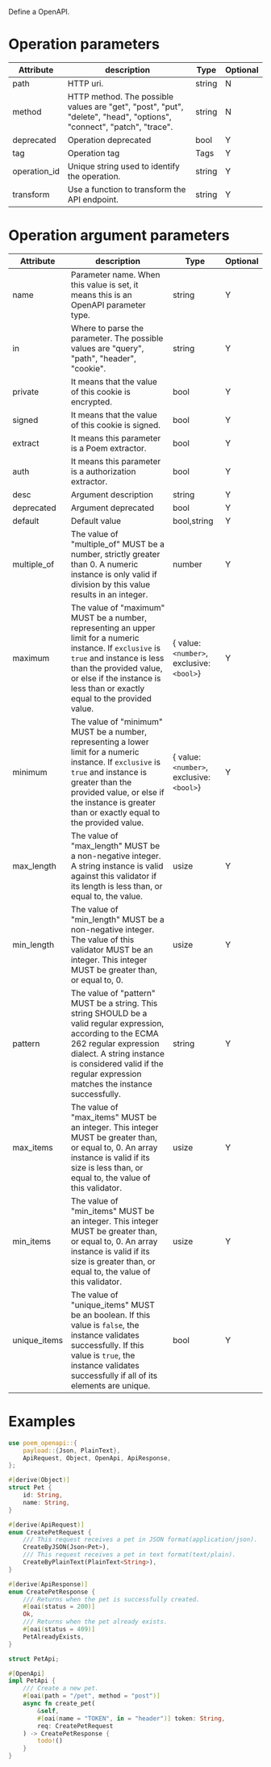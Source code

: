 Define a OpenAPI.

# Operation parameters

| Attribute     | description               | Type     | Optional |
|---------------|---------------------------|----------|----------|
| path          | HTTP uri.                 | string   | N        |
| method        | HTTP method. The possible values are "get", "post", "put", "delete", "head", "options", "connect", "patch", "trace". | string   | N        |
| deprecated    | Operation deprecated      | bool     | Y        |
| tag           | Operation tag             | Tags     | Y        |
| operation_id  | Unique string used to identify the operation. | string | Y |
| transform     | Use a function to transform the API endpoint. | string | Y |

# Operation argument parameters

| Attribute     | description               | Type     | Optional |
|---------------|---------------------------|----------|----------|
| name          | Parameter name. When this value is set, it means this is an OpenAPI parameter type.           | string   | Y        |
| in            | Where to parse the parameter. The possible values are "query", "path", "header", "cookie". | string   | Y        |
| private       | It means that the value of this cookie is encrypted. | bool | Y |
| signed        | It means that the value of this cookie is signed. | bool | Y |
| extract       | It means this parameter is a Poem extractor. | bool | Y |
| auth          | It means this parameter is a authorization extractor. | bool | Y |
| desc          | Argument description      | string   | Y        |
| deprecated    | Argument deprecated       | bool     | Y        |
| default       | Default value             | bool,string | Y     |
| multiple_of   | The value of "multiple_of" MUST be a number, strictly greater than 0. A numeric instance is only valid if division by this value results in an integer. | number | Y |
| maximum       | The value of "maximum" MUST be a number, representing an upper limit for a numeric instance. If `exclusive` is `true` and instance is less than the provided value, or else if the instance is less than or exactly equal to the provided value. | { value: `<number>`, exclusive: `<bool>`} | Y |
| minimum       | The value of "minimum" MUST be a number, representing a lower limit for a numeric instance. If `exclusive` is `true` and instance is greater than the provided value, or else if the instance is greater than or exactly equal to the provided value. | { value: `<number>`, exclusive: `<bool>`} | Y |
| max_length    | The value of "max_length" MUST be a non-negative integer. A string instance is valid against this validator if its length is less than, or equal to, the value. | usize | Y |
| min_length    | The value of "min_length" MUST be a non-negative integer.  The value of this validator MUST be an integer. This integer MUST be greater than, or equal to, 0.| usize | Y |
| pattern       | The value of "pattern" MUST be a string. This string SHOULD be a valid regular expression, according to the ECMA 262 regular expression dialect. A string instance is considered valid if the regular expression matches the instance successfully. | string | Y |
| max_items     | The value of "max_items" MUST be an integer. This integer MUST be greater than, or equal to, 0. An array instance is valid if its size is less than, or equal to, the value of this validator. | usize | Y |
| min_items     | The value of "min_items" MUST be an integer. This integer MUST be greater than, or equal to, 0. An array instance is valid if its size is greater than, or equal to, the value of this validator. | usize | Y |
| unique_items  | The value of "unique_items" MUST be an boolean.  If this value is `false`, the instance validates successfully.  If this value is `true`, the instance validates successfully if all of its elements are unique. | bool | Y |

# Examples

```rust
use poem_openapi::{
    payload::{Json, PlainText},
    ApiRequest, Object, OpenApi, ApiResponse,
};

#[derive(Object)]
struct Pet {
    id: String,
    name: String,
}

#[derive(ApiRequest)]
enum CreatePetRequest {
    /// This request receives a pet in JSON format(application/json).
    CreateByJSON(Json<Pet>),
    /// This request receives a pet in text format(text/plain).
    CreateByPlainText(PlainText<String>),
}

#[derive(ApiResponse)]
enum CreatePetResponse {
    /// Returns when the pet is successfully created.
    #[oai(status = 200)]
    Ok,
    /// Returns when the pet already exists.
    #[oai(status = 409)]
    PetAlreadyExists,
}

struct PetApi;

#[OpenApi]
impl PetApi {
    /// Create a new pet.
    #[oai(path = "/pet", method = "post")]
    async fn create_pet(
        &self,
        #[oai(name = "TOKEN", in = "header")] token: String,
        req: CreatePetRequest
    ) -> CreatePetResponse {
        todo!()
    }
}
```